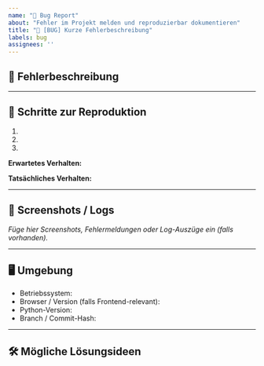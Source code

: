 ```yaml
---
name: "🐞 Bug Report"
about: "Fehler im Projekt melden und reproduzierbar dokumentieren"
title: "🐞 [BUG] Kurze Fehlerbeschreibung"
labels: bug
assignees: ''
---
```


## 🐞 Fehlerbeschreibung
<!-- Beschreibe den Fehler kurz und präzise. -->

---

## 🔄 Schritte zur Reproduktion
1.
2.
3.

**Erwartetes Verhalten:**
<!-- Beschreibe, was eigentlich passieren sollte. -->

**Tatsächliches Verhalten:**
<!-- Beschreibe, was stattdessen passiert. -->

---

## 📸 Screenshots / Logs
_Füge hier Screenshots, Fehlermeldungen oder Log-Auszüge ein (falls vorhanden)._

---

## 🖥️ Umgebung
- Betriebssystem:
- Browser / Version (falls Frontend-relevant):
- Python-Version:
- Branch / Commit-Hash:

---

## 🛠️ Mögliche Lösungsideen
<!-- Falls du schon eine Vermutung hast, woran es liegen könnte, hier notieren. -->
